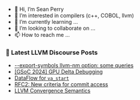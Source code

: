 - 👋 Hi, I’m Sean Perry
- 👀 I’m interested in compilers (c++, COBOL, llvm)
- 🌱 I’m currently learning ...
- 💞️ I’m looking to collaborate on ...
- 📫 How to reach me ...

<!---
s66perry/s66perry is a ✨ special ✨ repository because its `README.md` (this file) appears on your GitHub profile.
You can click the Preview link to take a look at your changes.
--->
### 📕 Latest LLVM Discourse Posts

<!-- DISCOURSE-LLVM:START -->
- [--export-symbols llvm-nm option: some queries](https://discourse.llvm.org/t/export-symbols-llvm-nm-option-some-queries/77438#post_6)
- [[GSoC 2024] GPU Delta Debugging](https://discourse.llvm.org/t/gsoc-2024-gpu-delta-debugging/77237#post_16)
- [DataFlow for `va_start`](https://discourse.llvm.org/t/dataflow-for-va-start/77677#post_1)
- [RFC2: New criteria for commit access](https://discourse.llvm.org/t/rfc2-new-criteria-for-commit-access/77110#post_15)
- [LLVM Convergence Semantics](https://discourse.llvm.org/t/llvm-convergence-semantics/77642#post_8)
<!-- DISCOURSE-LLVM:END -->
